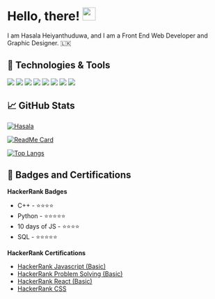 



# Hello, there! <img src="https://raw.githubusercontent.com/MartinHeinz/MartinHeinz/master/wave.gif" width="30px"> 

I am Hasala Heiyanthuduwa, and I am a Front End Web Developer and Graphic Designer. 🇱🇰

## 🔧 Technologies & Tools
![](https://img.shields.io/badge/OS-Garuda_Linux-informational?style=flat&logo=linux&logoColor=white&color=8d81c2)
![](https://img.shields.io/badge/Editor-VS_Code-informational?style=flat&logo=visual-studio-code&logoColor=white&color=007acc)
![](https://img.shields.io/badge/Code-Python-informational?style=flat&logo=python&logoColor=white&color=356a97)
![](https://img.shields.io/badge/Code-JavaScript-informational?style=flat&logo=javascript&logoColor=white&color=e9d44d)
![](https://img.shields.io/badge/Code-React-informational?style=flat&logo=react&logoColor=white&color=5ed3f3)
![](https://img.shields.io/badge/Shell-Fish-informational?style=flat&logo=powershell&logoColor=white&color=2bbc8a)
![](https://img.shields.io/badge/Tools-Firebase-informational?style=flat&logo=firebase&logoColor=white&color=ffca28)
![](https://img.shields.io/badge/Tools-Heroku-informational?style=flat&logo=heroku&logoColor=white&color=430098)


## &#x1f4c8; GitHub Stats

[![Hasala](https://github-readme-stats.vercel.app/api?username=hasala2002&show_icons=true&theme=tokyonight)](https://github.com/hasala2002)

[![ReadMe Card](https://github-readme-stats.vercel.app/api/pin/?username=Hasala2002&repo=chronos&title_color=3174e7&text_color=37bc9c&icon_color=be90f2&bg_color=1d1f21)](https://github.com/hasala2002/chronos)

[![Top Langs](https://github-readme-stats.vercel.app/api/top-langs/?username=hasala2002&layout=compact&hide_border=true&theme=tokyonight)](https://github.com/anuraghazra/github-readme-stats)  

##  📜  Badges and Certifications
**HackerRank Badges**

- C++  - ⭐⭐⭐⭐
- Python - ⭐⭐⭐⭐⭐
- 10 days of JS - ⭐⭐⭐⭐
- SQL - ⭐⭐⭐⭐⭐

**HackerRank Certifications**

- [HackerRank  Javascript (Basic)](https://www.hackerrank.com/certificates/0bf7d2808afc)
- [HackerRank  Problem Solving (Basic)](https://www.hackerrank.com/certificates/ca4d3cd69a09)
- [HackerRank  React (Basic)](https://www.hackerrank.com/certificates/0541973b9fd7)
- [HackerRank  CSS](https://www.hackerrank.com/certificates/3bb3af1812a6)

